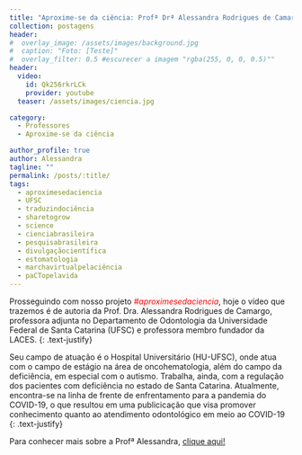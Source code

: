 ```yaml
---
title: "Aproxime-se da ciência: Profª Drª Alessandra Rodrigues de Camargo"
collection: postagens
header:
#  overlay_image: /assets/images/background.jpg
#  caption: "Foto: [Teste]"
#  overlay_filter: 0.5 #escurecer a imagem "rgba(255, 0, 0, 0.5)""
header:
  video:
    id: Qk256rkrLCk
    provider: youtube
  teaser: /assets/images/ciencia.jpg

category:
  - Professores
  - Aproxime-se da ciência

author_profile: true
author: Alessandra
tagline: ""
permalink: /posts/:title/
tags:
  - aproximesedaciencia
  - UFSC
  - traduzindociência
  - sharetogrow
  - science
  - cienciabrasileira
  - pesquisabrasileira
  - divulgaçãocientífica
  - estomatologia
  - marchavirtualpelaciência
  - paCTopelavida
---
```

Prosseguindo com nosso projeto <span style="color:red"> *#aproximesedaciencia*</span>, hoje o vídeo que trazemos é de autoria da Prof. Dra. Alessandra Rodrigues de Camargo, professora adjunta no Departamento de Odontologia da Universidade Federal de Santa Catarina (UFSC) e professora membro fundador da LACES.
{: .text-justify}

Seu campo de atuação é o Hospital Universitário (HU-UFSC), onde atua com o campo de estágio na área de oncohematologia, além do campo da deficiência, em especial com o autismo. Trabalha, ainda, com a regulação dos pacientes com deficiência no estado de Santa Catarina. Atualmente, encontra-se na linha de frente de enfrentamento para a pandemia do COVID-19, o que resultou em uma publicicação que visa promover conhecimento quanto ao atendimento odontológico em meio ao COVID-19
{: .text-justify}

Para conhecer mais sobre a Profª Alessandra, <a href="/equipe/alessandra/">clique aqui!</a>
